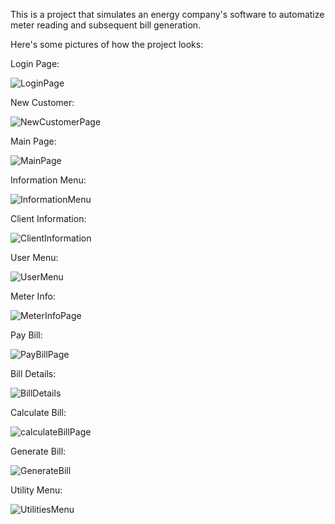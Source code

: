 This is a project that simulates an energy company's software to automatize meter reading and subsequent bill generation.

Here's some pictures of how the project looks:

Login Page:

![LoginPage](https://github.com/user-attachments/assets/182847c9-95e4-49de-a752-43fe62f91ac4)

  New Customer:

  ![NewCustomerPage](https://github.com/user-attachments/assets/e13ac037-e17b-4dd4-94df-c487ec208c89)



Main Page:

![MainPage](https://github.com/user-attachments/assets/1deaf79e-2b31-47d6-9b5d-5b3636690b00)


Information Menu:

![InformationMenu](https://github.com/user-attachments/assets/fdeab7d1-075c-4578-841d-d6c8c9cd8b00)

  Client Information:

  ![ClientInformation](https://github.com/user-attachments/assets/0af02b07-9321-4dcb-8d00-ef0c28565fe6)



User Menu:

![UserMenu](https://github.com/user-attachments/assets/c8cd62a1-4e4b-4b09-ad30-6ee2dc46952c)


  Meter Info:

  ![MeterInfoPage](https://github.com/user-attachments/assets/e957577f-d5b4-45db-a01b-c1f668a8a2d4)


  Pay Bill:

  ![PayBillPage](https://github.com/user-attachments/assets/cbfbfbf5-d13f-497a-a1b8-97e24db413f3)

  Bill Details:

  ![BillDetails](https://github.com/user-attachments/assets/419f6c2a-c0e0-4743-b3e8-8ecd915c3af2)

  Calculate Bill:

  ![calculateBillPage](https://github.com/user-attachments/assets/07873f73-65f8-4229-8d1f-bb3dded9c7e6)

  Generate Bill:

  ![GenerateBill](https://github.com/user-attachments/assets/0d3cc6d9-f3c1-4850-9bef-eaedf4489e79)



Utility Menu:

![UtilitiesMenu](https://github.com/user-attachments/assets/2e5724a5-9bf4-41ea-bd2b-a4721818ca35)





